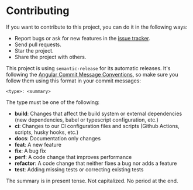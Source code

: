 # Contributing

If you want to contribute to this project, you can do it in the following ways:
- Report bugs or ask for new features in the [issue tracker](https://github.com/OCCMundial/atomic-icons/issues).
- Send pull requests.
- Star the project.
- Share the project with others.

This project is using `semantic-release` for its automatic releases. It's following the [Angular Commit Message Conventions](https://github.com/angular/angular/blob/master/CONTRIBUTING.md#-commit-message-format), so make sure you follow them using this format in your commit messages:
```
<type>: <summary>
```

The type must be one of the following:
- **build**: Changes that affect the build system or external dependencies (new dependencies, babel or typescript configuration, etc.)
- **ci**: Changes to our CI configuration files and scripts (Github Actions, scripts, husky hooks, etc.)
- **docs**: Documentation only changes
- **feat**: A new feature
- **fix**: A bug fix
- **perf**: A code change that improves performance
- **refactor**: A code change that neither fixes a bug nor adds a feature
- **test**: Adding missing tests or correcting existing tests

The summary is in present tense. Not capitalized. No period at the end.